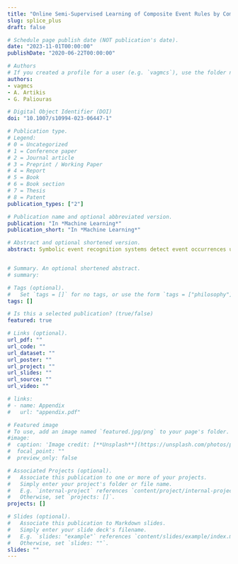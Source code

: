 ```yaml
---
title: "Online Semi-Supervised Learning of Composite Event Rules by Combining Structure and Mass-Based Predicate Similarity"
slug: splice_plus
draft: false

# Schedule page publish date (NOT publication's date).
date: "2023-11-01T00:00:00"
publishDate: "2020-06-22T00:00:00"

# Authors
# If you created a profile for a user (e.g. `vagmcs`), use the folder name instead, and should be replaced by their full name and linked to their profile.
authors:
- vagmcs
- A. Artikis
- G. Paliouras

# Digital Object Identifier (DOI)
doi: "10.1007/s10994-023-06447-1"

# Publication type.
# Legend:
# 0 = Uncategorized
# 1 = Conference paper
# 2 = Journal article
# 3 = Preprint / Working Paper
# 4 = Report
# 5 = Book
# 6 = Book section
# 7 = Thesis
# 8 = Patent
publication_types: ["2"]

# Publication name and optional abbreviated version.
publication: "In *Machine Learning*"
publication_short: "In *Machine Learning*"

# Abstract and optional shortened version.
abstract: Symbolic event recognition systems detect event occurrences using first-order logic rules. Although existing online structure learning approaches ease the discovery of such rules in noisy data streams, they assume the existence of fully labelled training data. SPLICE is a recent online graph-based approach that estimates the labels of unlabelled data and makes it possible to learn such rules from semi-supervised training sequences of logical interpretations. However, SPLICE labelling depends significantly on the metric used to compute the distances of unlabelled examples to their labelled counterparts. Moreover, there is no guarantee about the quality of the labelling found in the local graphs that are built as the data stream in. In this paper, we propose a new online learning method, which includes an enhanced hybrid measure that combines an optimised structural distance, and a data-driven one. The former is guided by feature selection targeted to kNN classification, while the latter is a mass-based dissimilarity. Additionally, the enhanced SPLICE method, improves the graph construction process, by storing a synopsis of the past, in order to achieve more informed labelling on the local graphs. We evaluate our approach by learning Event Calculus theories for the tasks of human activity recognition, maritime monitoring, and fleet management. The evaluation suggests that our approach outperforms its predecessor, in terms of inferring the missing labels and improving the predictive accuracy of the underlying structure learning system.


# Summary. An optional shortened abstract.
# summary:

# Tags (optional).
#   Set `tags = []` for no tags, or use the form `tags = ["philosophy"]`.
tags: []

# Is this a selected publication? (true/false)
featured: true

# Links (optional).
url_pdf: ""
url_code: ""
url_dataset: ""
url_poster: ""
url_project: ""
url_slides: ""
url_source: ""
url_video: ""

# links:
# - name: Appendix
#   url: "appendix.pdf"

# Featured image
# To use, add an image named `featured.jpg/png` to your page's folder.
#image:
#  caption: 'Image credit: [**Unsplash**](https://unsplash.com/photos/pLCdAaMFLTE)'
#  focal_point: ""
#  preview_only: false

# Associated Projects (optional).
#   Associate this publication to one or more of your projects.
#   Simply enter your project's folder or file name.
#   E.g. `internal-project` references `content/project/internal-project/index.md`.
#   Otherwise, set `projects: []`.
projects: []

# Slides (optional).
#   Associate this publication to Markdown slides.
#   Simply enter your slide deck's filename.
#   E.g. `slides: "example"` references `content/slides/example/index.md`.
#   Otherwise, set `slides: ""`.
slides: ""
---
```

